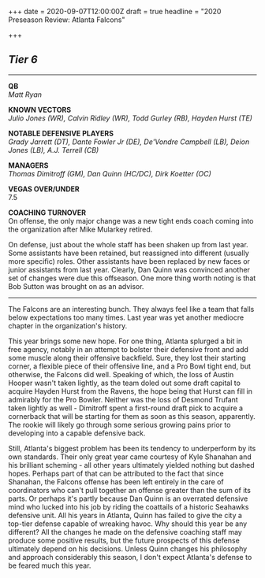 +++
date = 2020-09-07T12:00:00Z
draft = true
headline = "2020 Preseason Review: Atlanta Falcons"

+++
## _Tier 6_

***

**QB**  
_Matt Ryan_

**KNOWN VECTORS**  
_Julio Jones (WR), Calvin Ridley (WR), Todd Gurley (RB), Hayden Hurst (TE)_

**NOTABLE DEFENSIVE PLAYERS**  
_Grady Jarrett (DT), Dante Fowler Jr (DE), De'Vondre Campbell (LB), Deion Jones (LB), A.J. Terrell (CB)_

**MANAGERS**  
_Thomas Dimitroff (GM), Dan Quinn (HC/DC), Dirk Koetter (OC)_

**VEGAS OVER/UNDER**  
7\.5

**COACHING TURNOVER**  
On offense, the only major change was a new tight ends coach coming into the organization after Mike Mularkey retired.

On defense, just about the whole staff has been shaken up from last year. Some assistants have been retained, but reassigned into different (usually more specific) roles. Other assistants have been replaced by new faces or junior assistants from last year. Clearly, Dan Quinn was convinced another set of changes were due this offseason. One more thing worth noting is that Bob Sutton was brought on as an advisor.

***

The Falcons are an interesting bunch. They always feel like a team that falls below expectations too many times. Last year was yet another mediocre chapter in the organization's history.

This year brings some new hope. For one thing, Atlanta splurged a bit in free agency, notably in an attempt to bolster their defensive front and add some muscle along their offensive backfield. Sure, they lost their starting corner, a flexible piece of their offensive line, and a Pro Bowl tight end, but otherwise, the Falcons did well. Speaking of which, the loss of Austin Hooper wasn't taken lightly, as the team doled out some draft capital to acquire Hayden Hurst from the Ravens, the hope being that Hurst can fill in admirably for the Pro Bowler. Neither was the loss of Desmond Trufant taken lightly as well - Dimitroff spent a first-round draft pick to acquire a cornerback that will be starting for them as soon as this season, apparently.  The rookie will likely go through some serious growing pains prior to developing into a capable defensive back. 

Still, Atlanta's biggest problem has been its tendency to underperform by its own standards. Their only great year came courtesy of Kyle Shanahan and his brilliant scheming - all other years ultimately yielded nothing but dashed hopes. Perhaps part of that can be attributed to the fact that since Shanahan, the Falcons offense has been left entirely in the care of coordinators who can't pull together an offense greater than the sum of its parts. Or perhaps it's partly because Dan Quinn is an overrated defensive mind who lucked into his job by riding the coattails of a historic Seahawks defensive unit. All his years in Atlanta, Quinn has failed to give the city a  top-tier defense capable of wreaking havoc. Why should this year be any different? All the changes he made on the defensive coaching staff may produce some positive results, but the future prospects of this defense ultimately depend on his decisions. Unless Quinn changes his philosophy and approach considerably this season, I don't expect Atlanta's defense to be feared much this year.